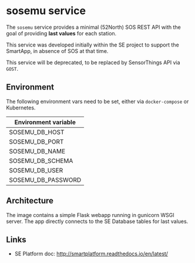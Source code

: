 # sosemu service

The `sosemu` service provides a minimal (52North) SOS REST API
with the goal of providing **last values** for each station.

This service was developed initially within the SE project to
support the SmartApp, in absence of SOS at that time.

This service will be deprecated, to be replaced by SensorThings API via `GOST`.

## Environment

The following environment vars need to be set, either via `docker-compose` or
Kubernetes.

|Environment variable|
|---|
|SOSEMU_DB_HOST|
|SOSEMU_DB_PORT|
|SOSEMU_DB_NAME|
|SOSEMU_DB_SCHEMA|
|SOSEMU_DB_USER|
|SOSEMU_DB_PASSWORD|

## Architecture

The image contains a simple Flask webapp running in gunicorn WSGI server.
The app directly connects to the SE Database tables for last values.

## Links

* SE Platform doc: http://smartplatform.readthedocs.io/en/latest/
